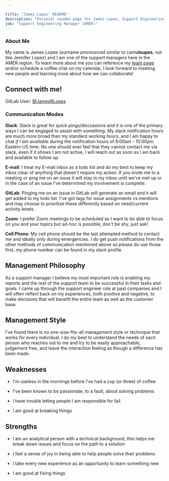 ```yaml
---

title: "James Lopes' README"
description: "Personal readme page for James Lopes, Support Engineering Manager, GitLab"
job: "Support Engineering Manager (AMER)"
---
```

### About Me
My name is James Lopes (surname pronounced similar to canta**loupes**, not like Jennifer Lopez) and I am one of the support managers here in the AMER region. To learn more about me you can reference my [team page](/handbook/company/team/?department=support-department#JamesLopes) and/or schedule a coffee chat on my calendar, I look forward to meeting new people and learning more about how we can collaborate!

## Connect with me!
GitLab User: [@JamesRLopes](https://gitlab.com/jamesrlopes)

### Communication Modes
**Slack**: Slack is great for quick pings/discussions and it is one of the primary ways I can be engaged to assist with something. My slack notification hours are much more broad than my standard working hours, and I am happy to chat *if I am available* during the notification hours of 8:00am - 10:00pm Eastern US time. No one should ever feel that they cannot contact me via slack, even if it shows I am not active, I will reach out as soon as I am back and available to follow up.

**E-mail**: I treat my E-mail inbox as a todo list and do my best to keep my inbox clear of anything that doesn't require my action. If you invite me to a meeting or ping me on an issue it will stay in my inbox until we've met up or in the case of an issue I've determined my involvement is complete.

**GitLab**: Pinging me on an issue in GitLab will generate an email and it will get added to my todo list. I've got tags for issue assignments vs mentions and may choose to prioritize these differently based on need/current activity levels.

**Zoom**: I prefer Zoom meetings to be scheduled as I want to be able to focus on you and your topics but ad-hoc is possible, don't be shy, just ask!

**Cell Phone**: My cell phone should be the last attempted method to contact me and ideally only during emergencies. I do get push notifications from the other methods of communication mentioned above so please do use those first, my phone number can be found in my slack profile.

## Management Philosophy
As a support manager I believe my most important role is enabling my reports and the rest of the support team to be successful in their tasks and goals. I came up through the support engineer role at past companies and I will often reflect back on my experiences, both positive and negative, to make decisions that will benefit the entire team as well as the customer base.

## Management Style
I've found there is no one-size-fits-all management style or technique that works for every individual. I do my best to understand the needs of each person who reaches out to me and try to be easily approachable, judgement free, and leave the interaction feeling as though a difference has been made. 

## Weaknesses
- I'm useless in the mornings before I've had a cup (or three) of coffee

- I've been known to be passionate, to a fault, about solving problems

- I have trouble letting people I am responsible for fail

- I am good at breaking things

## Strengths
- I am an analytical person with a technical background, this helps me break down issues and focus on the path to a solution

- I feel a sense of joy in being able to help people solve their problems

- I take every new experience as an opportunity to learn something new

- I am good at fixing things

